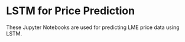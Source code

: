 # LSTM for Price Prediction

These Jupyter Notebooks are used for predicting LME price data using LSTM.
